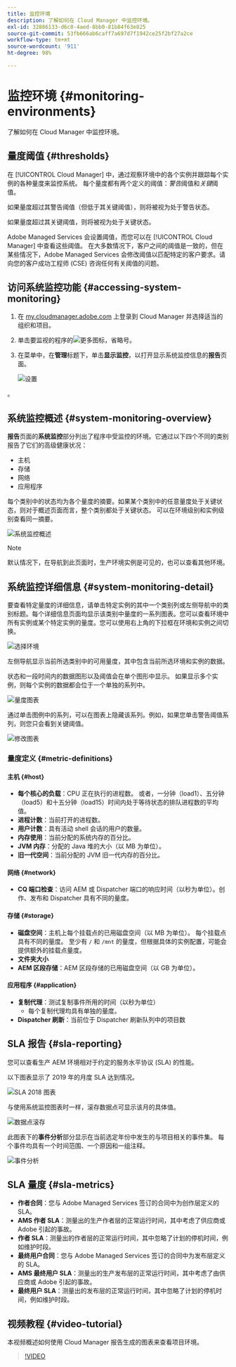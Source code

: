 ```yaml
---
title: 监控环境
description: 了解如何在 Cloud Manager 中监控环境。
exl-id: 32886133-d6c0-4aed-8bb0-81b84f63e825
source-git-commit: 53fb666ab6caff7a697d7f1942ce25f2bf27a2ce
workflow-type: tm+mt
source-wordcount: '911'
ht-degree: 98%

---
```



# 监控环境 {#monitoring-environments}

了解如何在 Cloud Manager 中监控环境。

## 量度阈值 {#thresholds}

在 [!UICONTROL Cloud Manager] 中，通过观察环境中的各个实例并跟踪每个实例的各种量度来监控系统。 每个量度都有两个定义的阈值：*警告*&#x200B;阈值和&#x200B;*关键*&#x200B;阈值。

如果量度超过其警告阈值（但低于其关键阈值），则将被视为处于警告状态。

如果量度超过其关键阈值，则将被视为处于关键状态。

Adobe Managed Services 会设置阈值，而您可以在 [!UICONTROL Cloud Manager] 中查看这些阈值。 在大多数情况下，客户之间的阈值是一致的，但在某些情况下，Adobe Managed Services 会修改阈值以匹配特定的客户要求。请向您的客户成功工程师 (CSE) 咨询任何有关阈值的问题。

## 访问系统监控功能 {#accessing-system-monitoring}

1. 在 [my.cloudmanager.adobe.com](https://my.cloudmanager.adobe.com) 上登录到 Cloud Manager 并选择适当的组织和项目。

1. 单击要监视的程序的![更多图标，省略号](https://spectrum.adobe.com/static/icons/workflow_18/Smock_More_18_N.svg)。
1. 在菜单中，在&#x200B;**管理**&#x200B;标题下，单击&#x200B;**显示监控**，以打开显示系统监控信息的&#x200B;**报告**&#x200B;页面。

   ![设置](/help/assets/first-timea1.png)

。

## 系统监控概述 {#system-monitoring-overview}

**报告**&#x200B;页面的&#x200B;**系统监控**&#x200B;部分列出了程序中受监控的环境。它通过以下四个不同的类别报告了它们的高级健康状况：

* 主机
* 存储
* 网络
* 应用程序

每个类别中的状态均为各个量度的摘要。如果某个类别中的任意量度处于关键状态，则对于概述页面而言，整个类别都处于关键状态。 可以在环境级别和实例级别查看同一摘要。

![系统监控概述](/help/assets/System-Monitoring-Reports.png)

>[!NOTE]
>
>默认情况下，在导航到此页面时，生产环境实例是可见的，也可以查看其他环境。

## 系统监控详细信息 {#system-monitoring-detail}

要查看特定量度的详细信息，请单击特定实例的其中一个类别列或左侧导航中的类别标题。每个详细信息页面均显示该类别中量度的一系列图表。您可以查看环境中所有实例或某个特定实例的量度。您可以使用右上角的下拉框在环境和实例之间切换。

![选择环境](/help/assets/System_Monitoring1.png)

左侧导航显示当前所选类别中的可用量度，其中包含当前所选环境和实例的数据。

状态和一段时间内的数据图形以及阈值会在单个图形中显示。 如果显示多个实例，则每个实例的数据都会位于一个单独的系列中。

![量度图表](/help/assets/Monitoring_Graphs1.png)

通过单击图例中的系列，可以在图表上隐藏该系列。例如，如果您单击警告阈值系列，则您只会看到关键阈值。

![修改图表](/help/assets/Monitoring_Graphs2.png)

### 量度定义 {#metric-definitions}

#### 主机 {#host}

* **每个核心的负载**：CPU 正在执行的进程数。 或者，一分钟（load1）、五分钟（load5）和十五分钟（load15）时间内处于等待状态的排队进程数的平均值。
* **进程计数**：当前打开的进程数。
* **用户计数**：具有活动 shell 会话的用户的数量。
* **内存使用**：当前分配的系统内存的百分比。
* **JVM 内存**：分配的 Java 堆的大小（以 MB 为单位）。
* **旧一代空间**：当前分配的 JVM 旧一代内存的百分比。

#### 网络 {#network}

* **CQ 端口检查**：访问 AEM 或 Dispatcher 端口的响应时间（以秒为单位）。创作、发布和 Dispatcher 具有不同的量度。

#### 存储 {#storage}

* **磁盘空间**：主机上每个挂载点的已用磁盘空间（以 MB 为单位）。 每个挂载点具有不同的量度。 至少有 `/` 和 `/mnt` 的量度，但根据具体的实例配置，可能会提供额外的挂载点量度。
* **文件夹大小**
* **AEM 区段存储**：AEM 区段存储的已用磁盘空间（以 GB 为单位）。

#### 应用程序 {#application}

* **复制代理**：测试复制事件所用的时间（以秒为单位）
   * 每个复制代理均具有单独的量度。
* **Dispatcher 刷新**：当前位于 Dispatcher 刷新队列中的项目数

## SLA 报告 {#sla-reporting}

您可以查看生产 AEM 环境相对于约定的服务水平协议 (SLA) 的性能。

以下图表显示了 2019 年的月度 SLA 达到情况。

![SLA 2018 图表](/help/assets/SLA-Reports-one.png)

与使用系统监控图表时一样，滚存数据点可显示该月的具体值。

![数据点滚存](/help/assets/SLA-Reports-two.png)

此图表下的&#x200B;**事件分析**&#x200B;部分显示在当前选定年份中发生的与项目相关的事件集。 每个事件均具有一个时间范围、一个原因和一组注释。

![事件分析](/help/assets/sla-reporting3.png)

## SLA 量度 {#sla-metrics}

* **作者合同**：您与 Adobe Managed Services 签订的合同中为创作层定义的 SLA。
* **AMS 作者 SLA**：测量出的生产作者层的正常运行时间，其中考虑了供应商或 Adobe 引起的事故。
* **作者 SLA**：测量出的作者层的正常运行时间，其中忽略了计划的停机时间，例如维护时段。
* **最终用户合同**：您与 Adobe Managed Services 签订的合同中为发布层定义的 SLA。
* **AMS 最终用户 SLA**：测量出的生产发布层的正常运行时间，其中考虑了由供应商或 Adobe 引起的事故。
* **最终用户 SLA**：测量出的发布层的正常运行时间，其中忽略了计划的停机时间，例如维护时段。

## 视频教程 {#video-tutorial}

本视频概述如何使用 Cloud Manager 报告生成的图表来查看项目环境。

>[!VIDEO](https://video.tv.adobe.com/v/34273?captions=chi_hans)
